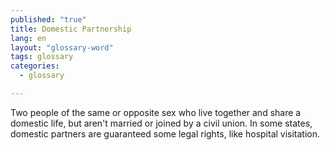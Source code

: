 ```yaml
---
published: "true"
title: Domestic Partnership
lang: en
layout: "glossary-word"
tags: glossary
categories: 
  - glossary

---
```


Two people of the same or opposite sex who live together and share a domestic life, but aren't married or joined by a civil union. In some states, domestic partners are guaranteed some legal rights, like hospital visitation.
